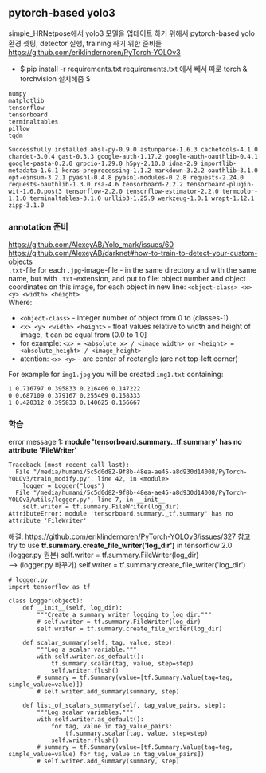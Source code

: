 ## pytorch-based yolo3
simple_HRNetpose에서 yolo3 모델을 업데이트 하기 위해서 pytorch-based yolo 환경 셋팅, detector 실행, training 하기 위한 준비들  
https://github.com/eriklindernoren/PyTorch-YOLOv3  

- $ pip install -r requirements.txt 
requirements.txt 에서 빼서 따로 torch & torchvision 설치해줌 $ 
```
numpy
matplotlib
tensorflow
tensorboard
terminaltables
pillow
tqdm

Successfully installed absl-py-0.9.0 astunparse-1.6.3 cachetools-4.1.0 chardet-3.0.4 gast-0.3.3 google-auth-1.17.2 google-auth-oauthlib-0.4.1 google-pasta-0.2.0 grpcio-1.29.0 h5py-2.10.0 idna-2.9 importlib-metadata-1.6.1 keras-preprocessing-1.1.2 markdown-3.2.2 oauthlib-3.1.0 opt-einsum-3.2.1 pyasn1-0.4.8 pyasn1-modules-0.2.8 requests-2.24.0 requests-oauthlib-1.3.0 rsa-4.6 tensorboard-2.2.2 tensorboard-plugin-wit-1.6.0.post3 tensorflow-2.2.0 tensorflow-estimator-2.2.0 termcolor-1.1.0 terminaltables-3.1.0 urllib3-1.25.9 werkzeug-1.0.1 wrapt-1.12.1 zipp-3.1.0
```



### annotation 준비
https://github.com/AlexeyAB/Yolo_mark/issues/60  
https://github.com/AlexeyAB/darknet#how-to-train-to-detect-your-custom-objects  
`.txt`-file for each `.jpg`-image-file - in the same directory and with the same name, but with `.txt`-extension, and put to file: object number and object coordinates on this image, for each object in new line: `<object-class> <x> <y> <width> <height>`  
Where:

- `<object-class>` - integer number of object from 0 to (classes-1)
- `<x> <y> <width> <height>` - float values relative to width and height of image, it can be equal from (0.0 to 1.0]
- for example: `<x> = <absolute_x> / <image_width> or <height> = <absolute_height> / <image_height>`
- atention: `<x> <y>` - are center of rectangle (are not top-left corner)
  
For example for `img1.jpg` you will be created `img1.txt` containing:
```
1 0.716797 0.395833 0.216406 0.147222
0 0.687109 0.379167 0.255469 0.158333
1 0.420312 0.395833 0.140625 0.166667
```

### 학습
error message 1: **module 'tensorboard.summary._tf.summary' has no attribute 'FileWriter'**
```
Traceback (most recent call last):
  File "/media/humani/5c5d0d82-9f8b-48ea-ae45-a8d930d14008/PyTorch-YOLOv3/train_modify.py", line 42, in <module>
    logger = Logger("logs")
  File "/media/humani/5c5d0d82-9f8b-48ea-ae45-a8d930d14008/PyTorch-YOLOv3/utils/logger.py", line 7, in __init__
    self.writer = tf.summary.FileWriter(log_dir)
AttributeError: module 'tensorboard.summary._tf.summary' has no attribute 'FileWriter'
```
해결: https://github.com/eriklindernoren/PyTorch-YOLOv3/issues/327 참고  
try to use **tf.summary.create_file_writer('log_dir')** in tensorflow 2.0  
(logger.py 원본) self.writer = tf.summary.FileWriter(log_dir)  
--> (logger.py 바꾸기) self.writer = tf.summary.create_file_writer('log_dir')  

```
# logger.py 
import tensorflow as tf

class Logger(object):
    def __init__(self, log_dir):
        """Create a summary writer logging to log_dir."""
        # self.writer = tf.summary.FileWriter(log_dir)
        self.writer = tf.summary.create_file_writer(log_dir)

    def scalar_summary(self, tag, value, step):
        """Log a scalar variable."""
        with self.writer.as_default():
            tf.summary.scalar(tag, value, step=step)
            self.writer.flush()
        # summary = tf.Summary(value=[tf.Summary.Value(tag=tag, simple_value=value)])
        # self.writer.add_summary(summary, step)

    def list_of_scalars_summary(self, tag_value_pairs, step):
        """Log scalar variables."""
        with self.writer.as_default():
            for tag, value in tag_value_pairs:
                tf.summary.scalar(tag, value, step=step)
            self.writer.flush()
        # summary = tf.Summary(value=[tf.Summary.Value(tag=tag, simple_value=value) for tag, value in tag_value_pairs])
        # self.writer.add_summary(summary, step)
```
